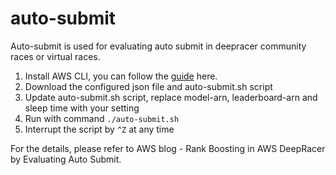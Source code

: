 auto-submit
===========
Auto-submit is used for evaluating auto submit in deepracer community races or virtual races.
1. Install AWS CLI, you can follow the [guide](https://aws.amazoncom/cli/) here.
2. Download the configured json file and auto-submit.sh script
3. Update auto-submit.sh script, replace model-arn, leaderboard-arn and sleep time with your setting
4. Run with command ```./auto-submit.sh```
5. Interrupt the script by ```^Z``` at any time

For the details, please refer to AWS blog - Rank Boosting in AWS DeepRacer by Evaluating Auto Submit.
